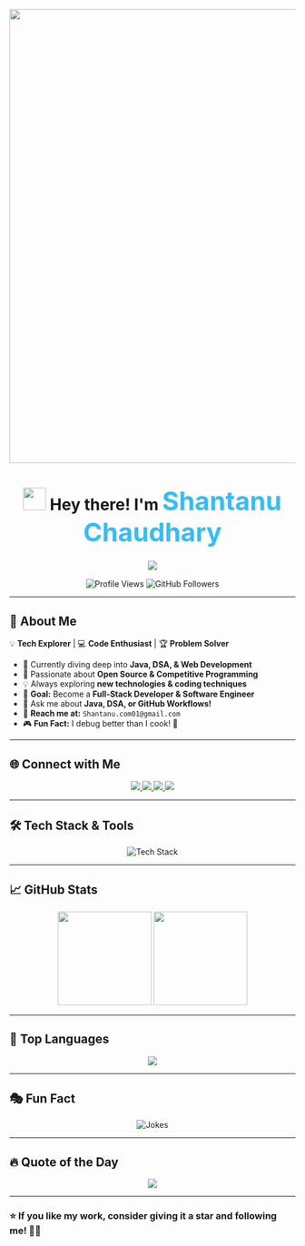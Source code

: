 <!-- 🌈 Stunning Banner -->
<p align="center">
  <img src="https://1.bp.blogspot.com/-7A4WynwLsMw/XbBpCXG8fHI/AAAAAAAAMt4/uOa1bpLskYgrwGbllhSu2SDj_Mig8SXJQCLcBGAsYHQ/s1600/2000_600px.gif" width="800">
</p>

<!-- 🎉 Title & Intro -->
<h1 align="center">
  <img src="https://media.giphy.com/media/hvRJCLFzcasrR4ia7z/giphy.gif" width="40"> Hey there! I'm  
  <span style="color: #36BCF7; font-weight: bold; font-size: 45px;">Shantanu Chaudhary</span>
</h1>

<h3 align="center">
  <img src="https://readme-typing-svg.herokuapp.com?font=Fira+Code&size=22&pause=1000&color=36BCF7&center=true&vCenter=true&width=600&lines=🚀+Tech+Enthusiast;💻+B.Tech+CSE+Student;⚡+Passionate+Coder;🎯+Problem+Solver+%26+Tech+Lover!" />
</h3>

<!-- 🔥 Profile Stats -->
<p align="center">
  <img src="https://komarev.com/ghpvc/?username=shantanu-chaudharyy&label=Profile%20Views&color=ff69b4&style=plastic" alt="Profile Views" />
  <img src="https://img.shields.io/github/followers/shantanu-chaudharyy?label=Followers&style=social" alt="GitHub Followers" />
</p>

---

## 🎯 **About Me**
💡 **Tech Explorer** | 💻 **Code Enthusiast** | 🏆 **Problem Solver**  

- 🌱 Currently diving deep into **Java, DSA, & Web Development**  
- 🚀 Passionate about **Open Source & Competitive Programming**  
- 💡 Always exploring **new technologies & coding techniques**  
- 🎯 **Goal:** Become a **Full-Stack Developer & Software Engineer**  
- 💬 Ask me about **Java, DSA, or GitHub Workflows!**  
- 📧 **Reach me at:** `Shantanu.com01@gmail.com`  
- 🎮 **Fun Fact:** I debug better than I cook! 🍳  

---

## 🌐 **Connect with Me**
<p align="center">
  <a href="https://twitter.com/shantanuchy_" target="_blank">
    <img src="https://img.shields.io/badge/Twitter-%231DA1F2.svg?style=for-the-badge&logo=Twitter&logoColor=white" />
  </a>
  <a href="https://linkedin.com/in/shantanuchaudhary" target="_blank">
    <img src="https://img.shields.io/badge/LinkedIn-%230A66C2.svg?style=for-the-badge&logo=LinkedIn&logoColor=white" />
  </a>
  <a href="https://instagram.com/shantanu_chaudharyy" target="_blank">
    <img src="https://img.shields.io/badge/Instagram-%23E4405F.svg?style=for-the-badge&logo=Instagram&logoColor=white" />
  </a>
  <a href="https://www.leetcode.com/shantanu_chaudhary" target="_blank">
    <img src="https://img.shields.io/badge/LeetCode-%23FFA116.svg?style=for-the-badge&logo=LeetCode&logoColor=black" />
  </a>
</p>

---

## 🛠️ **Tech Stack & Tools**
<p align="center">
  <img src="https://skillicons.dev/icons?i=java,c,html,css,git,github,vscode,js,react" alt="Tech Stack" />
</p>

---

## 📈 **GitHub Stats**
<div align="center">
  <img src="https://github-readme-stats.vercel.app/api?username=shantanu-chaudharyy&show_icons=true&theme=radical" height="165">
  <img src="https://github-readme-streak-stats.herokuapp.com/?user=shantanu-chaudharyy&theme=tokyonight" height="165">
</div>

---

## 📌 **Top Languages**
<p align="center">
  <img src="https://github-readme-stats.vercel.app/api/top-langs/?username=shantanu-chaudharyy&layout=compact&theme=vision-friendly-dark" />
</p>

---

## 🎭 **Fun Fact**
<p align="center">
  <img src="https://readme-jokes.vercel.app/api?theme=tokyonight" alt="Jokes">
</p>

---

## 🔥 **Quote of the Day**
<p align="center">
  <img src="https://quotes-github-readme.vercel.app/api?type=horizontal&theme=radical" />
</p>

---

### ⭐ **If you like my work, consider giving it a star and following me!** 🚀✨
